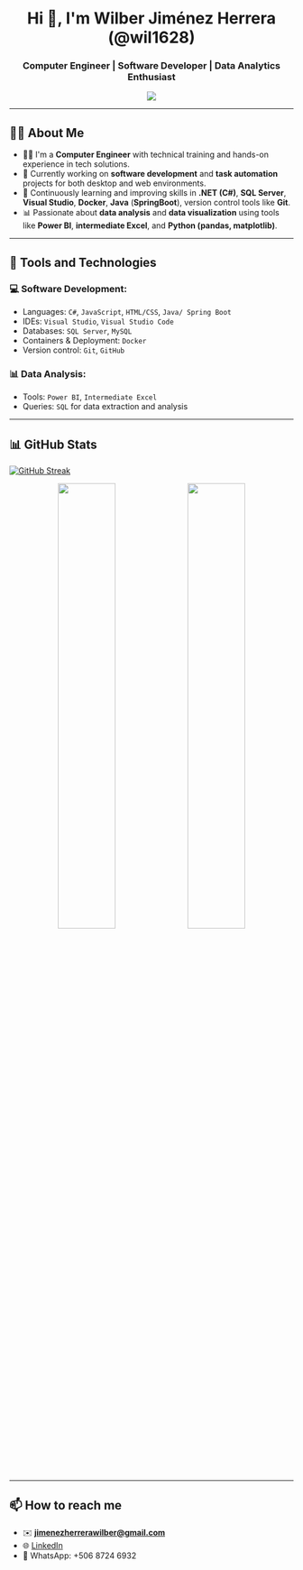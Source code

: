 <h1 align="center">Hi 👋, I'm Wilber Jiménez Herrera (@wil1628)</h1>
<h3 align="center">Computer Engineer | Software Developer | Data Analytics Enthusiast</h3>

<p align="center">
  <img src="https://readme-typing-svg.demolab.com/?lines=Computer+Engineer;Software+Development+and+Automation;Passionate+about+Data+Analytics&center=true&width=500&height=25" />
</p>

---

## 👨‍💻 About Me

- 👨‍🎓 I'm a **Computer Engineer** with technical training and hands-on experience in tech solutions.
- 🔭 Currently working on **software development** and **task automation** projects for both desktop and web environments.
- 🌱 Continuously learning and improving skills in **.NET (C#)**, **SQL Server**, **Visual Studio**, **Docker**, **Java** (**SpringBoot**), version control tools like **Git**.
- 📊 Passionate about **data analysis** and **data visualization** using tools like **Power BI**, **intermediate Excel**, and **Python (pandas, matplotlib)**.

---

## 🔧 Tools and Technologies

### 💻 Software Development:
- Languages: `C#`, `JavaScript`, `HTML/CSS`, `Java/ Spring Boot `
- IDEs: `Visual Studio`, `Visual Studio Code`
- Databases: `SQL Server`, `MySQL`
- Containers & Deployment: `Docker`
- Version control: `Git`, `GitHub`

### 📊 Data Analysis:
- Tools: `Power BI`, `Intermediate Excel`
- Queries: `SQL` for data extraction and analysis

---

## 📊 GitHub Stats

[![GitHub Streak](https://streak-stats.demolab.com?user=wil1628&theme=merko)](https://git.io/streak-stats)

<p align="center">
  <img src="https://github-readme-stats.vercel.app/api?username=wil1628&show_icons=true&theme=radical" width="45%" />
  <img src="https://github-readme-stats.vercel.app/api/top-langs/?username=wil1628&layout=compact&theme=radical" width="45%" />
</p>

---

## 📫 How to reach me

- ✉️ **jimenezherrerawilber@gmail.com**
- 🌐 [LinkedIn](https://www.linkedin.com/in/wilber-jimenez-7a61251bb)
- 📱 WhatsApp: +506 8724 6932
